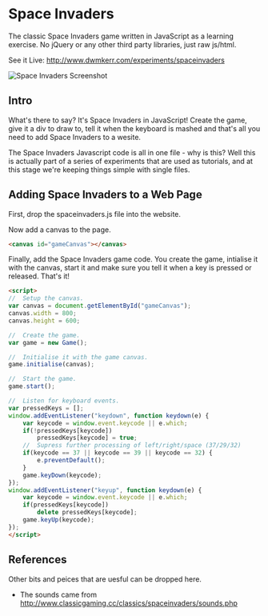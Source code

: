 Space Invaders
==============

The classic Space Invaders game written in JavaScript as a learning exercise.
No jQuery or any other third party libraries, just raw js/html.

See it Live: http://www.dwmkerr.com/experiments/spaceinvaders

![Space Invaders Screenshot](http://www.dwmkerr.com/experiments/spaceinvaders/screenshot.jpg "Space Invaders Screenshot")

Intro
-----

What's there to say? It's Space Invaders in JavaScript! Create the game, give it a
div to draw to, tell it when the keyboard is mashed and that's all you need to
add Space Invaders to a wesite.

The Space Invaders Javascript code is all in one file - why is this? Well this is actually
part of a series of experiments that are used as tutorials, and at this stage we're keeping
things simple with single files.

Adding Space Invaders to a Web Page
-----------------------------------

First, drop the spaceinvaders.js file into the website.

Now add a canvas to the page.

````HTML
<canvas id="gameCanvas"></canvas>
````

Finally, add the Space Invaders game code. You create the game,
intialise it with the canvas, start it and make sure you tell
it when a key is pressed or released. That's it!

````HTML
<script>
//	Setup the canvas.
var canvas = document.getElementById("gameCanvas");
canvas.width = 800;
canvas.height = 600;

//	Create the game.
var game = new Game();

//	Initialise it with the game canvas.
game.initialise(canvas);

//	Start the game.
game.start();

//	Listen for keyboard events.
var pressedKeys = [];
window.addEventListener("keydown", function keydown(e) {
	var keycode = window.event.keycode || e.which;
    if(!pressedKeys[keycode])
    	pressedKeys[keycode] = true;
    //	Supress further processing of left/right/space (37/29/32)
    if(keycode == 37 || keycode == 39 || keycode == 32) {
    	e.preventDefault();
    }
    game.keyDown(keycode);
});
window.addEventListener("keyup", function keydown(e) {
	var keycode = window.event.keycode || e.which;
    if(pressedKeys[keycode])
    	delete pressedKeys[keycode];
    game.keyUp(keycode);
});
</script>
````

References
----------

Other bits and peices that are uesful can be dropped here.

 * The sounds came from http://www.classicgaming.cc/classics/spaceinvaders/sounds.php
